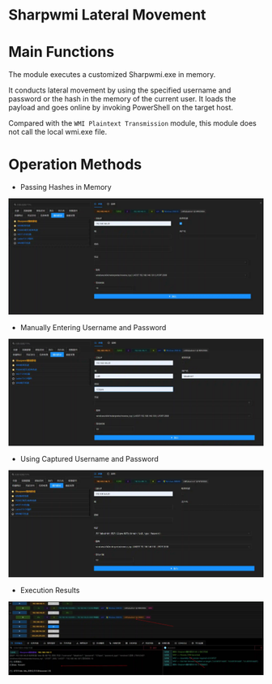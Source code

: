 # Sharpwmi Lateral Movement

# Main Functions
The module executes a customized Sharpwmi.exe in memory.

It conducts lateral movement by using the specified username and password or the hash in the memory of the current user. It loads the payload and goes online by invoking PowerShell on the target host.

Compared with the `WMI Plaintext Transmission` module, this module does not call the local wmi.exe file.

# Operation Methods
+ Passing Hashes in Memory

![](img\LateralMovement_PassTheTicket_BySharpwmi\1.webp)

+ Manually Entering Username and Password

![](img\LateralMovement_PassTheTicket_BySharpwmi\2.webp)

+ Using Captured Username and Password

![](img\LateralMovement_PassTheTicket_BySharpwmi\3.webp)

+ Execution Results

![](img\LateralMovement_PassTheTicket_BySharpwmi\4.webp)